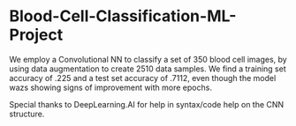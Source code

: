 # Blood-Cell-Classification-ML-Project

We employ a Convolutional NN to classify a set of 350 blood cell images, by using data augmentation to create 2510 data samples. We find a training set accuracy of .225 and a test set accuracy of .7112, even though the model wazs showing signs of improvement with more epochs.

Special thanks to DeepLearning.AI for help in syntax/code help on the CNN structure.
